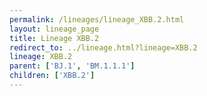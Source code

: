 ```yaml
---
permalink: /lineages/lineage_XBB.2.html
layout: lineage_page
title: Lineage XBB.2
redirect_to: ../lineage.html?lineage=XBB.2
lineage: XBB.2
parent: ['BJ.1', 'BM.1.1.1']
children: ['XBB.2']
---
```

